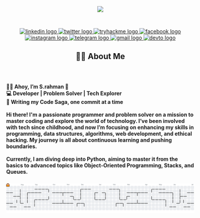 <div align="center">
  <img height="150" src="https://media.giphy.com/media/VApOqITOXZAd2/giphy.gif?cid=790b761106ba0l9f083lzkqu3d6n48j6hxah71tvsxhkp63z&ep=v1_gifs_search&rid=giphy.gif&ct=g"  />
</div>

###

<br clear="both">

<div align="center">
  <a href="https://www.linkedin.com/in/s-rahman11/" target="_blank">
    <img src="https://img.shields.io/static/v1?message=LinkedIn&logo=linkedin&label=&color=0077B5&logoColor=white&labelColor=&style=for-the-badge" height="25" alt="linkedin logo"  />
  </a>
  <a href="https://x.com/S_rahman111" target="_blank">
    <img src="https://img.shields.io/static/v1?message=Twitter&logo=twitter&label=&color=1DA1F2&logoColor=white&labelColor=&style=for-the-badge" height="25" alt="twitter logo"  />
  </a>
  <a href="https://tryhackme.com/p/MDKAIUM" target="_blank">
    <img src="https://img.shields.io/static/v1?message=TryHackMe&logo=tryhackme&label=&color=88cc14&logoColor=white&labelColor=&style=for-the-badge" height="25" alt="tryhackme logo"  />
  </a>
  <a href="https://www.facebook.com/s.rahmankaium11" target="_blank">
    <img src="https://img.shields.io/static/v1?message=Facebook&logo=facebook&label=&color=1877F2&logoColor=white&labelColor=&style=for-the-badge" height="25" alt="facebook logo"  />
  </a>
  <a href="https://www.instagram.com/s.rahman11" target="_blank">
    <img src="https://img.shields.io/static/v1?message=Instagram&logo=instagram&label=&color=E4405F&logoColor=white&labelColor=&style=for-the-badge" height="25" alt="instagram logo"  />
  </a>
  <a href="https://t.me/s_rahman0" target="_blank">
    <img src="https://img.shields.io/static/v1?message=Telegram&logo=telegram&label=&color=2CA5E0&logoColor=white&labelColor=&style=for-the-badge" height="25" alt="telegram logo"  />
  </a>
  <a href="standerstate098@gmail.com" target="_blank">
    <img src="https://img.shields.io/static/v1?message=Gmail&logo=gmail&label=&color=D14836&logoColor=white&labelColor=&style=for-the-badge" height="25" alt="gmail logo"  />
  </a>
  <a href="https://app.daily.dev/srahman11" target="_blank">
    <img src="https://img.shields.io/static/v1?message=dev.to&logo=dev.to&label=&color=0A0A0A&logoColor=white&labelColor=&style=for-the-badge" height="25" alt="devto logo"  />
  </a>
</div>

###

<h2 align="center">👩‍💻  About Me</h2>

###

<br clear="both">

<h4 align="left">🏴‍☠️ Ahoy, I’m S.rahman 🚀<br>💻 Developer | Problem Solver | Tech Explorer<br>📜 Writing my Code Saga, one commit at a time<br><br>Hi there! I'm a passionate programmer and problem solver on a mission to master coding and explore the world of technology. I’ve been involved with tech since childhood, and now I’m focusing on enhancing my skills in programming, data structures, algorithms, web development, and ethical hacking. My journey is all about continuous learning and pushing boundaries.<br><br>Currently, I am diving deep into Python, aiming to master it from the basics to advanced topics like Object-Oriented Programming, Stacks, and Queues.</h4>

###
<picture>
  <source media="(prefers-color-scheme: dark)" srcset="https://raw.githubusercontent.com/S-rahmankaium/S-rahmankaium/output/pacman-contribution-graph-dark.svg">
  <source media="(prefers-color-scheme: light)" srcset="https://raw.githubusercontent.com/S-rahmankaium/S-rahmankaium/output/pacman-contribution-graph.svg">
  <img alt="pacman contribution graph" src="https://raw.githubusercontent.com/S-rahmankaium/S-rahmankaium/output/pacman-contribution-graph.svg">
</picture>

###
